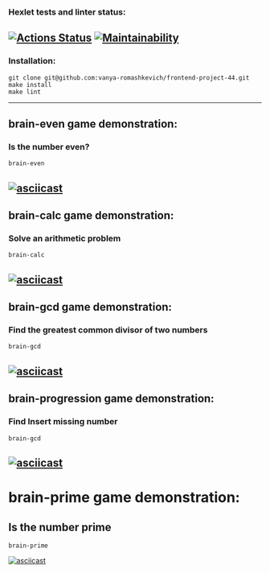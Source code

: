 ### Hexlet tests and linter status:
[![Actions Status](https://github.com/slowyan/frontend-project-44/workflows/hexlet-check/badge.svg)](https://github.com/slowyan/frontend-project-44/actions)
[![Maintainability](https://api.codeclimate.com/v1/badges/e2a7757fd457ae683847/maintainability)](https://codeclimate.com/github/slowyan/frontend-project-44/maintainability)
---
### Installation:
```
git clone git@github.com:vanya-romashkevich/frontend-project-44.git
make install
make lint
```
---
## brain-even game demonstration:
### Is the number even?
```
brain-even
```
[![asciicast](https://asciinema.org/a/zMcW2x05ZCOpkPSOtVxmaJaE4.svg)](https://asciinema.org/a/zMcW2x05ZCOpkPSOtVxmaJaE4)
---
## brain-calc game demonstration:
### Solve an arithmetic problem
```
brain-calc
```
[![asciicast](https://asciinema.org/a/q9Puaz17WXTXafFqsDKGI30Ov.svg)](https://asciinema.org/a/q9Puaz17WXTXafFqsDKGI30Ov)
---
## brain-gcd game demonstration:
### Find the greatest common divisor of two numbers
```
brain-gcd
```
[![asciicast](https://asciinema.org/a/zsMAur4cGp4vkWgX8s3d4TfBN.svg)](https://asciinema.org/a/zsMAur4cGp4vkWgX8s3d4TfBN)
---
## brain-progression game demonstration:
### Find Insert missing number
```
brain-gcd
```
[![asciicast](https://asciinema.org/a/U8ZBH4n7QrUjs1lpQw9XG9gej.svg)](https://asciinema.org/a/U8ZBH4n7QrUjs1lpQw9XG9gej)
---
# brain-prime game demonstration:
## Is the number prime
```
brain-prime
```
[![asciicast](https://asciinema.org/a/557866.svg)](https://asciinema.org/a/557866)

